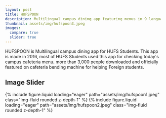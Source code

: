 ```yaml
---
layout: post
title: HUFSPOON
description: Multilingual campus dining app featuring menus in 9 languages ( activated )
thumbnail: assets/img/hufspoon3.jpeg
images:
  compare: true
  slider: true
---
```


HUFSPOON is Multilingual campus dining app for HUFS Students.
This app is made in 2016, most of HUFS Students used this app for checking today's campus cafeteria menu.
more than 3,000 people downloaded and officially featured on cafeteria bending machine for helping Foreign students.

## Image Slider

<swiper-container keyboard="true" navigation="true" pagination="true" pagination-clickable="true" pagination-dynamic-bullets="true" rewind="true">
  <swiper-slide>{% include figure.liquid loading="eager" path="assets/img/hufspoon1.jpeg" class="img-fluid rounded z-depth-1" %}</swiper-slide>
  <swiper-slide>{% include figure.liquid loading="eager" path="assets/img/hufspoon2.jpeg" class="img-fluid rounded z-depth-1" %}</swiper-slide>
</swiper-container>
